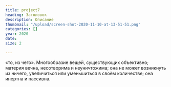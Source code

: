 ```yaml
---
title: project7
heading: Заголовок
description: Описание
thumbnail: "/upload/screen-shot-2020-11-10-at-13-51-51.png"
categories: []
year: 2020
date: 
size: 2

---
```

«то, из чего». Многообразие вещей, существующих объективно; материя вечна, несотворима и неуничтожима; она не может возникнуть из ничего, увеличиться или уменьшиться в своём количестве; она инертна и пассивна.